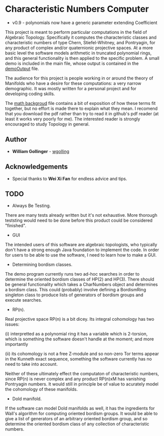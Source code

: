# Characteristic Numbers Computer

* v0.9 - polynomials now have a generic parameter extending Coefficient

This project is meant to perform particular computations in the field of Algebraic Topology.  Specifically it computes the characteristic classes and characteristic numbers of type Chern, Stiefel-Whitney, and Pontryagin, for any product of complex and/or quaternionic projective spaces.  At a more basic level the software models arithmetic in truncated polynomial rings, and this general functionality is then applied to the specific problem.  A small demo is included in the main file, whose output is contained in the [demoOutput](https://github.com/wgolling/CharNumComputer/blob/master/NetBeansProjects/CharNumComputer/demoOutput) file.

The audience for this project is people working in or around the theory of Manifolds who have a desire for these computations: a very narrow demographic.  It was mostly written for a personal project and for developing coding skills.

The [math backgroud](https://github.com/wgolling/CharNumComputer/blob/master/NetBeansProjects/CharNumComputer/mathbackground.pdf) file contains a bit of exposition of how these terms fit together, but no effort is made there to explain what they mean.  I recomend that you download the pdf rather than try to read it in github's pdf reader (at least it works very poorly for me).  The interested reader is strongly encouraged to study Topology in general. 


## Author

* **William Gollinger** - [wgolling](https://github.com/wgolling)

## Acknowledgements

* Special thanks to **Wei Xi Fan** for endless advice and tips.

## TODO

* Always Be Testing.

There are many tests already written but it's not exhaustive.  More thorough teststing would need to be done before this product could be considered "finished".

* GUI

The intended users of this software are algebraic topologists, who typically don't have a strong enough Java foundation to implement the code.  In order for users to be able to use the software, I need to learn how to make a GUI.

* Determining bordism classes.

The demo program currently runs two ad-hoc searches in order to determine the oriented bordism classes of HP(2) and HP(3).  There should be general functionality which takes a CharNumbers object and determines a bordism class.  This could (probably) involve defining a BordismRing singleton class to produce lists of generators of bordism groups and execute searches.

* RP(n).

Real projective space RP(n) is a bit dicey.  Its integral cohomology has two issues: 

(i) interpretted as a polynomial ring it has a variable which is 2-torsion, which is something the software doesn't handle at the moment; and more importantly 

(ii) its cohomology is not a free Z-module and so non-zero Tor terms appear in the Kunneth exact sequence, something the software currently has no need to take into account.  

Neither of these ultimately effect the computaton of characteristic numbers, since RP(n) is never complex and any product RP(n)xM has vanishing Pontryagin numbers.  It would still in principle be of value to acurately model the cohomology of these manifolds.

* Dold manifold.

If the software can model Dold manifolds as well, it has the ingredients for Wall's algorithm for computing oriented bordism groups. It would be able to give a list of generators of an arbitrary oriented bordism group, and so determine the oriented bordism class of any collection of characteristic numbers.
